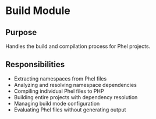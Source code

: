 # Build Module

## Purpose
Handles the build and compilation process for Phel projects.

## Responsibilities
- Extracting namespaces from Phel files
- Analyzing and resolving namespace dependencies
- Compiling individual Phel files to PHP
- Building entire projects with dependency resolution
- Managing build mode configuration
- Evaluating Phel files without generating output
